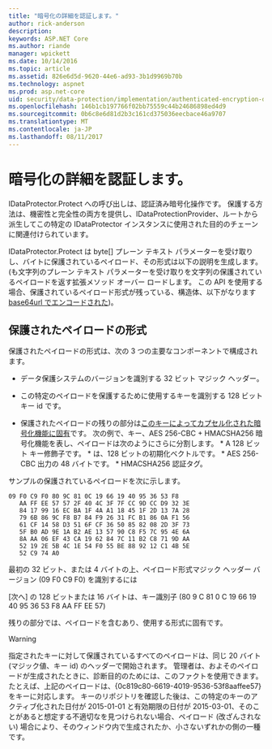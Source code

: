 ```yaml
---
title: "暗号化の詳細を認証します。"
author: rick-anderson
description: 
keywords: ASP.NET Core
ms.author: riande
manager: wpickett
ms.date: 10/14/2016
ms.topic: article
ms.assetid: 826e6d5d-9620-44e6-ad93-3b1d9969b70b
ms.technology: aspnet
ms.prod: asp.net-core
uid: security/data-protection/implementation/authenticated-encryption-details
ms.openlocfilehash: 146b1cb197766f02bb75559c44b24686898ed4d9
ms.sourcegitcommit: 0b6c8e6d81d2b3c161cd375036eecbace46a9707
ms.translationtype: MT
ms.contentlocale: ja-JP
ms.lasthandoff: 08/11/2017
---
```

# <a name="authenticated-encryption-details"></a>暗号化の詳細を認証します。

<a name=data-protection-implementation-authenticated-encryption-details></a>

IDataProtector.Protect への呼び出しは、認証済み暗号化操作です。 保護する方法は、機密性と完全性の両方を提供し、IDataProtectionProvider、ルートから派生してこの特定の IDataProtector インスタンスに使用された目的のチェーンに関連付けられています。

IDataProtector.Protect は byte[] プレーン テキスト パラメーターを受け取りし、バイトに保護されているペイロード、その形式は以下の説明を生成します。 (も文字列のプレーン テキスト パラメーターを受け取りを文字列の保護されているペイロードを返す拡張メソッド オーバー ロードします。 この API を使用する場合、保護されているペイロード形式が残っている、構造体、以下がなります[base64url でエンコードされた](https://tools.ietf.org/html/rfc4648#section-5))。

## <a name="protected-payload-format"></a>保護されたペイロードの形式

保護されたペイロードの形式は、次の 3 つの主要なコンポーネントで構成されます。

* データ保護システムのバージョンを識別する 32 ビット マジック ヘッダー。

* この特定のペイロードを保護するために使用するキーを識別する 128 ビット キー id です。

* 保護されたペイロードの残りの部分は[このキーによってカプセル化された暗号化機能に固有](subkeyderivation.md#data-protection-implementation-subkey-derivation)です。 次の例で、キー、AES 256-CBC + HMACSHA256 暗号化機能を表し、ペイロードは次のようにさらに分割します。 * A 128 ビット キー修飾子です。 * は、128 ビットの初期化ベクトルです。 * AES 256-CBC 出力の 48 バイトです。 * HMACSHA256 認証タグ。

サンプルの保護されているペイロードを次に示します。

<!-- literal_block {"xml:space": "preserve", "source": "security/data-protection/implementation/authenticated-encryption-details/_static/protectedpayload.txt", "ids": [], "linenos": true, "highlight_args": {"linenostart": 1}} -->

```
09 F0 C9 F0 80 9C 81 0C 19 66 19 40 95 36 53 F8
   AA FF EE 57 57 2F 40 4C 3F 7F CC 9D CC D9 32 3E
   84 17 99 16 EC BA 1F 4A A1 18 45 1F 2D 13 7A 28
   79 6B 86 9C F8 B7 84 F9 26 31 FC B1 86 0A F1 56
   61 CF 14 58 D3 51 6F CF 36 50 85 82 08 2D 3F 73
   5F B0 AD 9E 1A B2 AE 13 57 90 C8 F5 7C 95 4E 6A
   8A AA 06 EF 43 CA 19 62 84 7C 11 B2 C8 71 9D AA
   52 19 2E 5B 4C 1E 54 F0 55 BE 88 92 12 C1 4B 5E
   52 C9 74 A0
   ```

最初の 32 ビット、または 4 バイトの上、ペイロード形式マジック ヘッダー バージョン (09 F0 C9 F0) を識別するには

[次へ] の 128 ビットまたは 16 バイトは、キー識別子 (80 9 C 81 0 C 19 66 19 40 95 36 53 F8 AA FF EE 57)

残りの部分では、ペイロードを含むあり、使用する形式に固有です。

>[!WARNING]
> 指定されたキーに対して保護されているすべてのペイロードは、同じ 20 バイト (マジック値、キー id) のヘッダーで開始されます。 管理者は、およそのペイロードが生成されたときに、診断目的のためには、このファクトを使用できます。 たとえば、上記のペイロードは、{0c819c80-6619-4019-9536-53f8aaffee57} をキーに対応します。 キーのリポジトリを確認した後は、この特定のキーのアクティブ化された日付が 2015-01-01 と有効期限の日付が 2015-03-01、そのことがあると想定する不適切なを見つけられない場合、ペイロード (改ざんされない) 場合により、そのウィンドウ内で生成されたか、小さないずれかの側の一種です。
